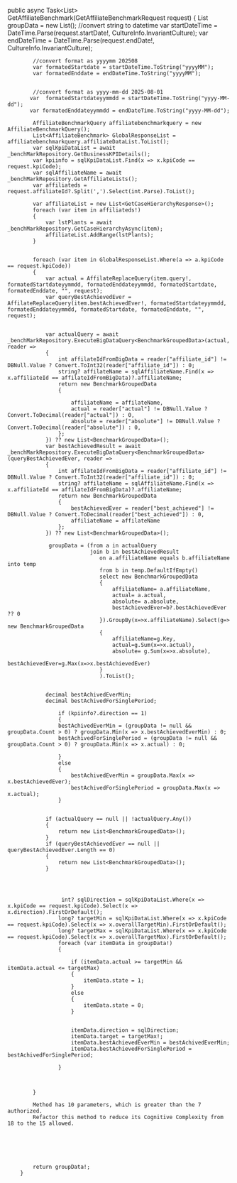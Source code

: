  public async Task<List<BenchmarkGroupedData>> GetAffiliateBenchmark(GetAffiliateBenchmarkRequest request)
        {
            List<BenchmarkGroupedData> groupData = new List<BenchmarkGroupedData>();
            //convert string to datetime
            var startDateTime = DateTime.Parse(request.startDate!, CultureInfo.InvariantCulture);
            var endDateTime = DateTime.Parse(request.endDate!, CultureInfo.InvariantCulture);

            //convert format as yyyymm 202508
            var formatedStartdate = startDateTime.ToString("yyyyMM");
            var formatedEnddate = endDateTime.ToString("yyyyMM");


            //convert format as yyyy-mm-dd 2025-08-01
           var  formatedStartdateyymmdd = startDateTime.ToString("yyyy-MM-dd");
           var formatedEnddateyymmdd = endDateTime.ToString("yyyy-MM-dd");

            AffiliateBenchmarkQuery affiliatebenchmarkquery = new AffiliateBenchmarkQuery(); 
            List<AffiliateBenchmark> GlobalResponseList = affiliatebenchmarkquery.affiliateDataList.ToList();
            var sqlKpiDataList = await _benchMarkRepository.GetBusinessKPIDetails();
            var kpiinfo = sqlKpiDataList.Find(x => x.kpiCode == request.kpiCode);
            var sqlAffiliateName = await _benchMarkRepository.GetAffiliateLists();
            var affiliateds = request.affiliateId?.Split(',').Select(int.Parse).ToList();

            var affiliateList = new List<GetCaseHierarchyResponse>();
            foreach (var item in affiliateds!)
            {
                var lstPlants = await _benchMarkRepository.GetCaseHierarchyAsync(item);
                affiliateList.AddRange(lstPlants);
            }


            foreach (var item in GlobalResponseList.Where(a => a.kpiCode == request.kpiCode))
            {
                var actual = AffilateReplaceQuery(item.query!, formatedStartdateyymmdd, formatedEnddateyymmdd, formatedStartdate, formatedEnddate, "", request);
                var queryBestAchievedEver = AffilateReplaceQuery(item.bestAchievedEver!, formatedStartdateyymmdd, formatedEnddateyymmdd, formatedStartdate, formatedEnddate, "", request);


                var actualQuery = await _benchMarkRepository.ExecuteBigDataQuery<BenchmarkGroupedData>(actual, reader =>
                {
                    int affilateIdFromBigData = reader["affiliate_id"] != DBNull.Value ? Convert.ToInt32(reader["affiliate_id"]) : 0;
                    string? affilateName = sqlAffiliateName.Find(x => x.affiliateId == affilateIdFromBigData)?.affiliateName;
                    return new BenchmarkGroupedData
                    {
                       
                        affiliateName = affilateName,
                        actual = reader["actual"] != DBNull.Value ? Convert.ToDecimal(reader["actual"]) : 0,
                        absolute = reader["absolute"] != DBNull.Value ? Convert.ToDecimal(reader["absolute"]) : 0,                        
                    };
                }) ?? new List<BenchmarkGroupedData>();
                var bestAchievedResult = await _benchMarkRepository.ExecuteBigDataQuery<BenchmarkGroupedData>(queryBestAchievedEver, reader =>
                {
                    int affilateIdFromBigData = reader["affiliate_id"] != DBNull.Value ? Convert.ToInt32(reader["affiliate_id"]) : 0;
                    string? affilateName = sqlAffiliateName.Find(x => x.affiliateId == affilateIdFromBigData)?.affiliateName;
                    return new BenchmarkGroupedData
                    {
                        bestAchievedEver = reader["best_achieved"] != DBNull.Value ? Convert.ToDecimal(reader["best_achieved"]) : 0,
                        affiliateName = affilateName
                    };
                }) ?? new List<BenchmarkGroupedData>();

                 groupData = (from a in actualQuery
                              join b in bestAchievedResult
                                 on a.affiliateName equals b.affiliateName into temp
                                 from b in temp.DefaultIfEmpty()
                                 select new BenchmarkGroupedData
                                 {
                                     affiliateName= a.affiliateName,
                                     actual= a.actual,
                                     absolute= a.absolute,
                                     bestAchievedEver=b?.bestAchievedEver ?? 0
                                 }).GroupBy(x=>x.affiliateName).Select(g=> new BenchmarkGroupedData
                                 { 
                                     affiliateName=g.Key,
                                     actual=g.Sum(x=>x.actual),
                                     absolute= g.Sum(x=>x.absolute),
                                     bestAchievedEver=g.Max(x=>x.bestAchievedEver)
                                 }
                                 ).ToList();


                decimal bestAchivedEverMin;
                decimal bestAchivedForSinglePeriod;

                    if (kpiinfo?.direction == 1)
                    {
                    bestAchivedEverMin = (groupData != null && groupData.Count > 0) ? groupData.Min(x => x.bestAchievedEverMin) : 0;
                    bestAchivedForSinglePeriod = (groupData != null && groupData.Count > 0) ? groupData.Min(x => x.actual) : 0;
                    
                    }
                    else
                    {
                        bestAchivedEverMin = groupData.Max(x => x.bestAchievedEver);
                        bestAchivedForSinglePeriod = groupData.Max(x => x.actual);
                    }


                if (actualQuery == null || !actualQuery.Any())
                {
                    return new List<BenchmarkGroupedData>();
                }
                if (queryBestAchievedEver == null || queryBestAchievedEver.Length == 0)
                {
                    return new List<BenchmarkGroupedData>();
                }




                     int? sqlDirection = sqlKpiDataList.Where(x => x.kpiCode == request.kpiCode).Select(x => x.direction).FirstOrDefault();
                    long? targetMin = sqlKpiDataList.Where(x => x.kpiCode == request.kpiCode).Select(x => x.overallTargetMin).FirstOrDefault();
                    long? targetMax = sqlKpiDataList.Where(x => x.kpiCode == request.kpiCode).Select(x => x.overallTargetMax).FirstOrDefault();
                    foreach (var itemData in groupData!)
                    {

                        if (itemData.actual >= targetMin && itemData.actual <= targetMax)
                        {
                            itemData.state = 1;
                        }
                        else
                        {
                            itemData.state = 0;
                        }


                        itemData.direction = sqlDirection;
                        itemData.target = targetMax!;
                        itemData.bestAchievedEverMin = bestAchivedEverMin;
                        itemData.bestAchievedForSinglePeriod = bestAchivedForSinglePeriod;

                    }

                

            }

            Method has 10 parameters, which is greater than the 7 authorized.
            Refactor this method to reduce its Cognitive Complexity from 18 to the 15 allowed.






            return groupData!;
        }
